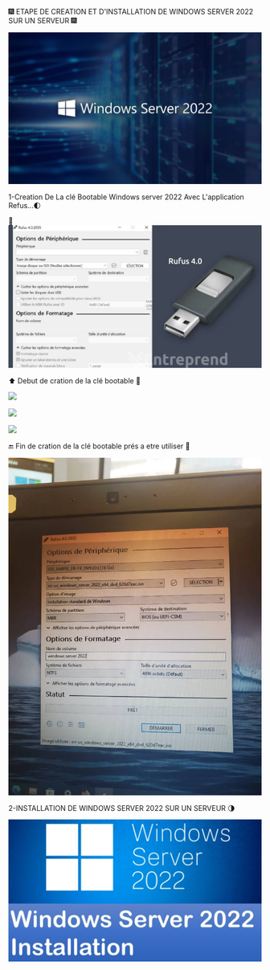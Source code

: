 🎆 ETAPE DE CREATION ET D'INSTALLATION DE WINDOWS SERVER 2022 SUR UN SERVEUR 🎆

<img src=images/windows-server-2022.webp width='' height='' > </img>

1-Creation De La clé Bootable Windows server 2022 Avec L'application Refus...🌓

🧐 <img src=images/Rufus-4.0.webp width='' height='' > </img>


⬆️ Debut de cration de la clé bootable 💾

<img src=images/ width='' height='' > </img>

<img src=images/ width='' height='' > </img>

<img src=images/ width='' height='' > </img>

🔚 Fin de cration de la clé bootable prés a etre utiliser 💾

<img src=images/IMG-20230607-WA0004.jpg width='' height='' > </img>


2-INSTALLATION DE WINDOWS SERVER 2022 SUR UN SERVEUR 🌗

<img src=images/maxresdefault.jpg width='' height='' > </img>
